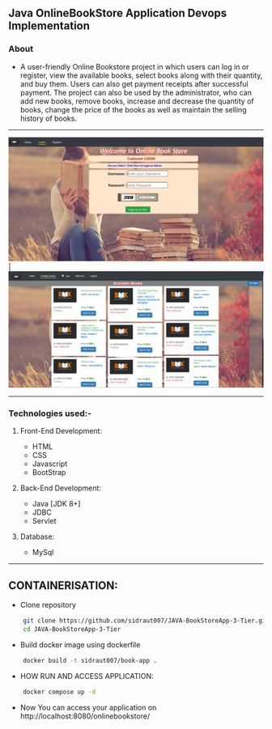 ## Java OnlineBookStore Application Devops Implementation

### About

- A user-friendly Online Bookstore project in which users can log in or register, view the available books, select books along with their quantity, and buy them. Users can also get payment receipts after successful payment. The project can also be used by the administrator, who can add new books, remove books, increase and decrease the quantity of books, change the price of the books as well as maintain the selling history of books.
---

![Login image](images/login.png) | ![books image](images/books.png)

---

### Technologies used:-
1. Front-End Development:
    - HTML
    - CSS
    - Javascript
    - BootStrap

2. Back-End Development:
    - Java [JDK 8+]
    - JDBC
    - Servlet

3. Database:
    - MySql
---
## CONTAINERISATION:
- Clone repository 
```bash
    git clone https://github.com/sidraut007/JAVA-BookStoreApp-3-Tier.git
    cd JAVA-BookStoreApp-3-Tier
```

- Build docker image using dockerfile 
```bash
    docker build -t sidraut007/book-app .
``` 

- HOW RUN AND ACCESS APPLICATION:
```bash
    docker compose up -d
```

- Now You can access your application on http://localhost:8080/onlinebookstore/
